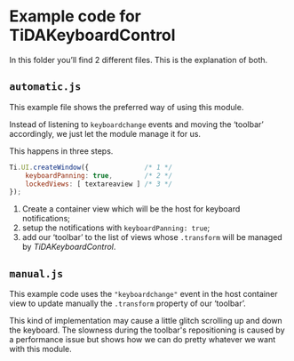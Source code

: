 
Example code for TiDAKeyboardControl
====================================

In this folder you’ll find 2 different files. This is the explanation of both.


`automatic.js`
--------------

This example file shows the preferred way of using this module.

Instead of listening to `keyboardchange` events and moving the ‘toolbar’ accordingly, we just let the module manage it for us.

This happens in three steps.

```js
Ti.UI.createWindow({              /* 1 */
    keyboardPanning: true,        /* 2 */
    lockedViews: [ textareaview ] /* 3 */
});
```

1.	Create a container view which will be the host for keyboard notifications;
2.	setup the notifications with `keyboardPanning: true`;
3.	add our ‘toolbar’ to the list of views whose `.transform` will be managed by *TiDAKeyboardControl*.

`manual.js`
-----------

This example code uses the `"keyboardchange"` event in the host container view to update manually the `.transform` property of our ‘toolbar’.

This kind of implementation may cause a little glitch scrolling up and down the keyboard.
The slowness during the toolbar's repositioning is caused by a performance issue but shows how we can do pretty whatever we want with this module.
